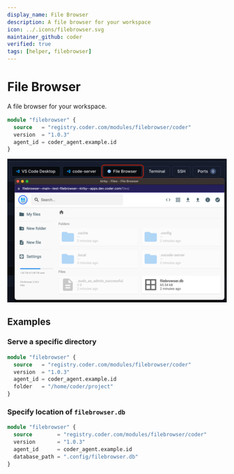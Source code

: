 ```yaml
---
display_name: File Browser
description: A file browser for your workspace
icon: ../.icons/filebrowser.svg
maintainer_github: coder
verified: true
tags: [helper, filebrowser]
---
```


# File Browser

A file browser for your workspace.

```tf
module "filebrowser" {
  source   = "registry.coder.com/modules/filebrowser/coder"
  version  = "1.0.3"
  agent_id = coder_agent.example.id
}
```

![Filebrowsing Example](../.images/filebrowser.png)

## Examples

### Serve a specific directory

```tf
module "filebrowser" {
  source   = "registry.coder.com/modules/filebrowser/coder"
  version  = "1.0.3"
  agent_id = coder_agent.example.id
  folder   = "/home/coder/project"
}
```

### Specify location of `filebrowser.db`

```tf
module "filebrowser" {
  source        = "registry.coder.com/modules/filebrowser/coder"
  version       = "1.0.3"
  agent_id      = coder_agent.example.id
  database_path = ".config/filebrowser.db"
}
```
